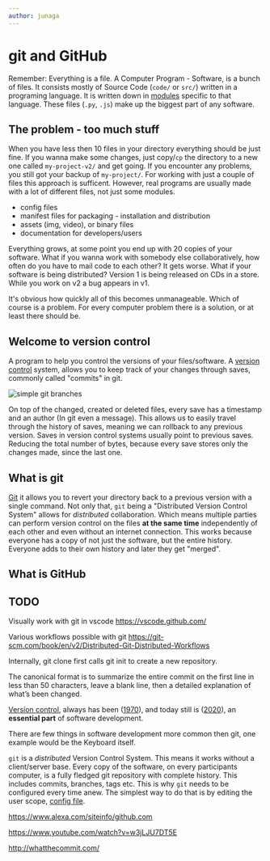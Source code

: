 ```yaml
---
author: junaga
---
```


# git and GitHub

Remember: Everything is a file. A Computer Program - Software, is a bunch of files. It consists mostly of Source Code (`code/` or `src/`) written in a programing language. It is written down in [modules](https://en.wikipedia.org/wiki/Modular_programming#Terminology) specific to that language. These files (`.py`, `.js`) make up the biggest part of any software.

## The problem - too much stuff

When you have less then 10 files in your directory everything should be just fine. If you wanna make some changes, just copy/`cp` the directory to a new one called `my-project-v2/` and get going. If you encounter any problems, you still got your backup of `my-project/`. For working with just a couple of files this approach is sufficent. However, real programs are usually made with a lot of different files, not just some modules.

- config files
- manifest files for packaging - installation and distribution
- assets (img, video), or binary files
- documentation for developers/users

Everything grows, at some point you end up with 20 copies of your software. What if you wanna work with somebody else collaboratively, how often do you have to mail code to each other? It gets worse. What if your software is being distributed? Version 1 is being released on CDs in a store. While you work on v2 a bug appears in v1.

It's obvious how quickly all of this becomes unmanageable. Which of course is a problem. For every computer problem there is a solution, or at least there should be.

## Welcome to version control

A program to help you control the versions of your files/software. A [version control](https://en.wikipedia.org/wiki/Version_control) system, allows you to keep track of your changes through saves, commonly called "commits" in git.

![simple git branches](./images/branches-simple.png)

On top of the changed, created or deleted files, every save has a timestamp and an author (In git even a message). This allows us to easily travel through the history of saves, meaning we can rollback to any previous version. Saves in version control systems usually point to previous saves. Reducing the total number of bytes, because every save stores only the changes made, since the last one.

## What is git

[Git](https://en.wikipedia.org/wiki/Git) it allows you to revert your directory back to a previous version with a single command. Not only that, `git` being a "Distributed Version Control System" allows for _distributed_ collaboration. Which means multiple parties can perform version control on the files **at the same time** independently of each other and even without an internet connection. This works because everyone has a copy of not just the software, but the entire history. Everyone adds to their own history and later they get "merged".

## What is GitHub

## TODO

Visually work with git in vscode
https://vscode.github.com/

Various workflows possible with git
https://git-scm.com/book/en/v2/Distributed-Git-Distributed-Workflows

Internally, git clone first calls git init to create a new repository.

The canonical format is to summarize the entire commit on the first line in less than 50 characters, leave a blank line, then a detailed explanation of what’s been changed.

[Version control](https://en.wikipedia.org/wiki/Version_control), always has been ([1970](https://en.wikipedia.org/wiki/Comparison_of_version-control_software#History_and_adoption)), and today still is ([2020](https://www.alexa.com/siteinfo/github.com#section_traffic)), an **essential part** of software development.

There are few things in software development more common then git, one example would be the Keyboard itself.

`git` is a _distributed_ Version Control System. This means it works without a client/server base. Every copy of the software, on every participants computer, is a fully fledged git repository with complete history. This includes commits, branches, tags etc. This is why `git` needs to be configured every time anew. The simplest way to do that is by editing the user scope, [config file](https://gist.github.com/pksunkara/988716).

https://www.alexa.com/siteinfo/github.com

https://www.youtube.com/watch?v=w3jLJU7DT5E

http://whatthecommit.com/
